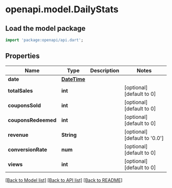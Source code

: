 # openapi.model.DailyStats

## Load the model package
```dart
import 'package:openapi/api.dart';
```

## Properties
Name | Type | Description | Notes
------------ | ------------- | ------------- | -------------
**date** | [**DateTime**](DateTime.md) |  | 
**totalSales** | **int** |  | [optional] [default to 0]
**couponsSold** | **int** |  | [optional] [default to 0]
**couponsRedeemed** | **int** |  | [optional] [default to 0]
**revenue** | **String** |  | [optional] [default to '0.0']
**conversionRate** | **num** |  | [optional] [default to 0]
**views** | **int** |  | [optional] [default to 0]

[[Back to Model list]](../README.md#documentation-for-models) [[Back to API list]](../README.md#documentation-for-api-endpoints) [[Back to README]](../README.md)


